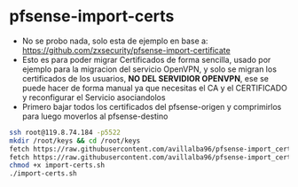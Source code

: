 # pfsense-import-certs

* No se probo nada, solo esta de ejemplo en base a:
<https://github.com/zxsecurity/pfsense-import-certificate>
* Esto es para poder migrar Certificados de forma sencilla, usado por ejemplo para la migracion del servicio OpenVPN, y solo se migran los certificados de los usuarios, **NO DEL SERVIDIOR OPENVPN**, ese se puede hacer de forma manual ya que necesitas el CA y el CERTIFICADO y reconfigurar el Servicio asociandolos
* Primero bajar todos los certificados del pfsense-origen y comprimirlos para luego moverlos al pfsense-destino
```bash
ssh root@119.8.74.184 -p5522
mkdir /root/keys && cd /root/keys
fetch https://raw.githubusercontent.com/avillalba96/pfsense-import_certs/refs/heads/master/import-cert.php?token=GHSAT0AAAAAACUP4EJK42IB5RT6BDJA5UEIZ4ARQ3A)
fetch https://raw.githubusercontent.com/avillalba96/pfsense-import_certs/refs/heads/master/import-certs.sh?token=GHSAT0AAAAAACUP4EJL3PPYN7TXRH6TOLY6Z4ARQ4A
chmod +x import-certs.sh
./import-certs.sh
```

